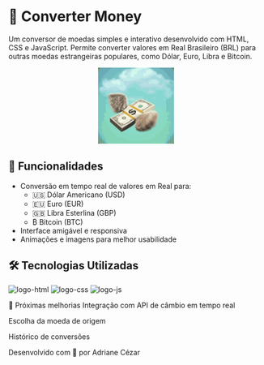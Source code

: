 # 💸 Converter Money

Um conversor de moedas simples e interativo desenvolvido com HTML, CSS e JavaScript. Permite converter valores em Real Brasileiro (BRL) para outras moedas estrangeiras populares, como Dólar, Euro, Libra e Bitcoin.

<p align="center">
  <img src="./assets/money-cash.gif" alt="Logo do Conversor" width="150">
</p>


## 🚀 Funcionalidades

- Conversão em tempo real de valores em Real para:
  - 🇺🇸 Dólar Americano (USD)
  - 🇪🇺 Euro (EUR)
  - 🇬🇧 Libra Esterlina (GBP)
  - ₿ Bitcoin (BTC)
- Interface amigável e responsiva
- Animações e imagens para melhor usabilidade


## 🛠️ Tecnologias Utilizadas

 <img src="https://img.shields.io/badge/HTML5-E34F26?style=for-the-badge&logo=html5&logoColor=white" alt="logo-html"/> <img src="https://img.shields.io/badge/CSS-239120?&style=for-the-badge&logo=css3&logoColor=white" alt="logo-css" /> <img src="https://img.shields.io/badge/JavaScript-323330?style=for-the-badge&logo=javascript&logoColor=F7DF1E" alt="logo-js"/>


📌 Próximas melhorias
Integração com API de câmbio em tempo real

Escolha da moeda de origem

Histórico de conversões


Desenvolvido com 💙 por Adriane Cézar


